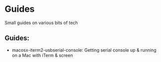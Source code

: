 # Guides
Small guides on various bits of tech

## Guides:
*   macosx-iterm2-usbserial-console: Getting serial console up & running on a Mac with iTerm & screen
